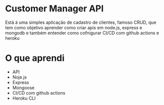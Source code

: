 # Customer Manager API

Está á uma simples aplicação de cadastro de clientes, famoso CRUD, que tem como objetivo aprender como criar apis em node.js, express e mongodb e também entender como cofnigurar CI/CD com github actions e heroku

# O que aprendi

- API
- Noje.js
- Express
- Mongoose
- CI/CD com github actions
- Heroku CLI
